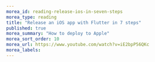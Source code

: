 ```yaml
---
morea_id: reading-release-ios-in-seven-steps
morea_type: reading
title: "Release an iOS app with Flutter in 7 steps"
published: true
morea_summary: "How to deploy to Apple"
morea_sort_order: 10
morea_url: https://www.youtube.com/watch?v=iE2bpP56QKc
morea_labels: 
---
```

